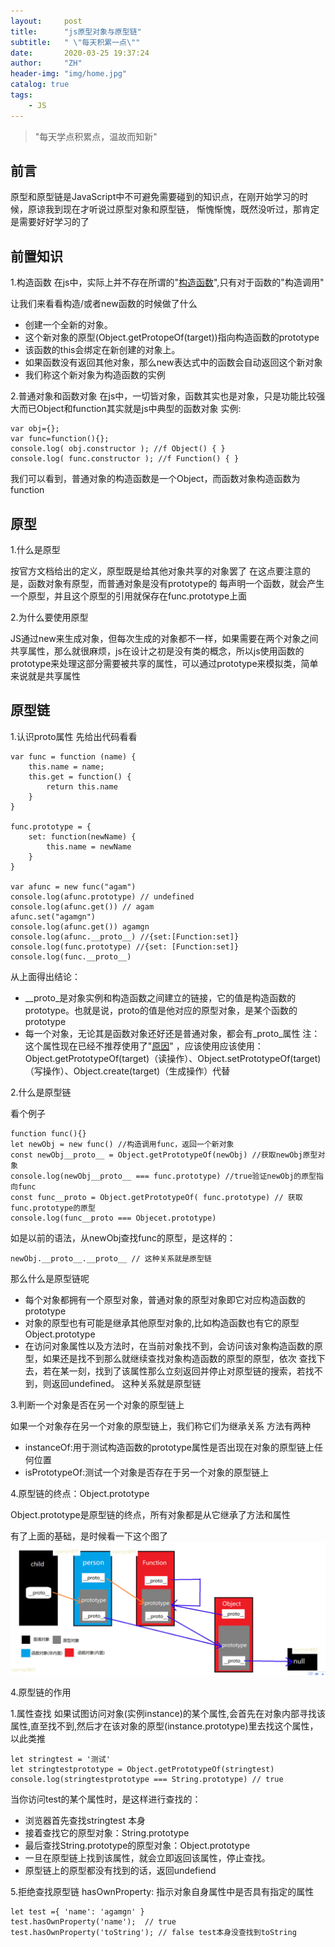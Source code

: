 ```yaml
---
layout:     post
title:      "js原型对象与原型链"
subtitle:   " \"每天积累一点\""
date:       2020-03-25 19:37:24
author:     "ZH"
header-img: "img/home.jpg"
catalog: true
tags:
    - JS
---
```


> "每天学点积累点，温故而知新"

## 前言
原型和原型链是JavaScript中不可避免需要碰到的知识点，在刚开始学习的时候，原谅我到现在才听说过原型对象和原型链，
惭愧惭愧，既然没听过，那肯定是需要好好学习的了

## 前置知识
1.构造函数
在js中，实际上并不存在所谓的"[构造函数](https://langtao.ltd/2020/03/24/hello-blog/)",只有对于函数的"构造调用"

让我们来看看构造/或者new函数的时候做了什么
- 创建一个全新的对象。
- 这个新对象的原型(Object.getProtopeOf(target))指向构造函数的prototype
- 该函数的this会绑定在新创建的对象上。
- 如果函数没有返回其他对象，那么new表达式中的函数会自动返回这个新对象
- 我们称这个新对象为构造函数的实例

2.普通对象和函数对象
在js中，一切皆对象，函数其实也是对象，只是功能比较强大而已Object和function其实就是js中典型的函数对象
实例:

```
var obj={};
var func=function(){};
console.log( obj.constructor ); //f Object() { }
console.log( func.constructor ); //f Function() { }

```
我们可以看到，普通对象的构造函数是一个Object，而函数对象构造函数为function

## 原型

1.什么是原型

按官方文档给出的定义，原型既是给其他对象共享的对象罢了
在这点要注意的是，函数对象有原型，而普通对象是没有prototype的
每声明一个函数，就会产生一个原型，并且这个原型的引用就保存在func.prototype上面

2.为什么要使用原型

JS通过new来生成对象，但每次生成的对象都不一样，如果需要在两个对象之间共享属性，那么就很麻烦，js在设计之初是没有类的概念，所以js使用函数的prototype来处理这部分需要被共享的属性，可以通过prototype来模拟类，简单来说就是共享属性

## 原型链

1.认识proto属性
先给出代码看看

```
var func = function (name) {
    this.name = name;
    this.get = function() {
        return this.name
    }     
}

func.prototype = {
    set: function(newName) {
        this.name = newName
    }
}

var afunc = new func("agam")
console.log(afunc.prototype) // undefined
console.log(afunc.get()) // agam
afunc.set("agamgn") 
console.log(afunc.get()) agamgn
console.log(afunc.__proto__) //{set:[Function:set]}
console.log(func.prototype) //{set: [Function:set]}
console.log(func.__proto__)

```
从上面得出结论：
- __proto_是对象实例和构造函数之间建立的链接，它的值是构造函数的prototype。也就是说，proto的值是他对应的原型对象，是某个函数的prototype
- 每一个对象，无论其是函数对象还好还是普通对象，都会有_proto_属性
注：这个属性现在已经不推荐使用了"[原因](https://developer.mozilla.org/zh-CN/docs/Web/JavaScript/Reference/Global_Objects/Object/proto)"
，应该使用应该使用：Object.getPrototypeOf(target)（读操作）、Object.setPrototypeOf(target)（写操作）、Object.create(target)（生成操作）代替

2.什么是原型链

看个例子

```
function func(){}
let newObj = new func() //构造调用func，返回一个新对象
const newObj__proto__ = Object.getPrototypeOf(newObj) //获取newObj原型对象
console.log(newObj__proto__ === func.prototype) //true验证newObj的原型指向func
const func__proto = Object.getPrototypeOf( func.prototype) // 获取func.prototype的原型
console.log(func__proto === Objecet.prototype)
```

如是以前的语法，从newObj查找func的原型，是这样的：

```
newObj.__proto__.__proto__ // 这种关系就是原型链

```
那么什么是原型链呢
 - 每个对象都拥有一个原型对象，普通对象的原型对象即它对应构造函数的prototype
 - 对象的原型也有可能是继承其他原型对象的,比如构造函数也有它的原型Object.prototype
 - 在访问对象属性以及方法时，在当前对象找不到，会访问该对象构造函数的原型，如果还是找不到那么就继续查找对象构造函数的原型的原型，依次
 查找下去，若在某一刻，找到了该属性那么立刻返回并停止对原型链的搜索，若找不到，则返回undefined。
 这种关系就是原型链

 3.判断一个对象是否在另一个对象的原型链上

 如果一个对象存在另一个对象的原型链上，我们称它们为继承关系
 方法有两种
 - instanceOf:用于测试构造函数的prototype属性是否出现在对象的原型链上任何位置
 - isPrototypeOf:测试一个对象是否存在于另一个对象的原型链上

 4.原型链的终点：Object.prototype

 Object.prototype是原型链的终点，所有对象都是从它继承了方法和属性
 
有了上面的基础，是时候看一下这个图了
![avatar](/img/demo.webp)

4.原型链的作用

1.属性查找 如果试图访问对象(实例instance)的某个属性,会首先在对象内部寻找该属性,直至找不到,然后才在该对象的原型(instance.prototype)里去找这个属性，以此类推

```
let stringtest = '测试'
let stringtestprototype = Object.getPrototypeOf(stringtest)
console.log(stringtestprototype === String.prototype) // true

```

当你访问test的某个属性时，是这样进行查找的：
- 浏览器首先查找stringtest 本身
- 接着查找它的原型对象：String.prototype
- 最后查找String.prototype的原型对象：Object.prototype
- 一旦在原型链上找到该属性，就会立即返回该属性，停止查找。
- 原型链上的原型都没有找到的话，返回undefiend

5.拒绝查找原型链
hasOwnProperty: 指示对象自身属性中是否具有指定的属性

```
let test ={ 'name': 'agamgn' }
test.hasOwnProperty('name');  // true
test.hasOwnProperty('toString'); // false test本身没查找到toString 
```

